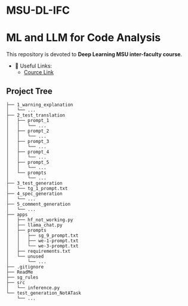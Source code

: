 # MSU-DL-IFC
# ML and LLM for Code Analysis

This repository is devoted to **Deep Learning MSU inter-faculty course**.
- 🔗 Useful Links:
    - [Cource Link](https://github.com/MSUcourses/Data-Analysis-with-Python/tree/main/Deep%20Learning)

## Project Tree
```
├── 1_warning_explanation
│   └── ...
├── 2_test_translation
│   ├── prompt_1
│   │   └── ...
│   ├── prompt_2
│   │   └── ...
│   ├── prompt_3
│   │   └── ...
│   ├── prompt_4
│   │   └── ...
│   ├── prompt_5
│   │   └── ...
│   └── prompts
│       └── ...
├── 3_test_generation
│   └── tg_1_prompt.txt
├── 4_spec_generation
│   └── ...
├── 5_comment_generation
│   └── ...
├── apps
│   ├── hf_not_working.py
│   ├── llama_chat.py
│   ├── prompts
│   │   ├── sg_9_prompt.txt
│   │   ├── we-1-prompt.txt
│   │   └── we-3-prompt.txt
│   ├── requirements.txt
│   └── unused
│       └── ...
├── .gitignore
├── ReadMe
├── sg_rules
├── src
│   └── inference.py
└── test_generation_NotATask
    └── ...
```

